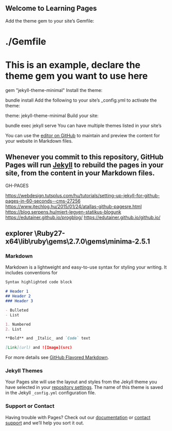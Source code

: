 ## Welcome to Learning Pages
Add the theme gem to your site’s Gemfile:

# ./Gemfile

# This is an example, declare the theme gem you want to use here
gem "jekyll-theme-minimal"
Install the theme:

bundle install
Add the following to your site’s _config.yml to activate the theme:

theme: jekyll-theme-minimal
Build your site:

bundle exec jekyll serve
You can have multiple themes listed in your site’s 

You can use the [editor on GitHub](https://github.com/edutainer/github.io/edit/master/README.md) to maintain and preview the content for your website in Markdown files.

Whenever you commit to this repository, GitHub Pages will run [Jekyll](https://jekyllrb.com/) to rebuild the pages in your site, from the content in your Markdown files.
--------------
GH-PAGES

https://webdesign.tutsplus.com/hu/tutorials/setting-up-jekyll-for-github-pages-in-60-seconds--cms-27256
https://www.jtechlog.hu/2015/01/24/atallas-github-pagesre.html
https://blog.serpens.hu/miert-legyen-statikus-blogunk
https://edutainer.github.io/progblog/
https://edutainer.github.io/github.io/

explorer \Ruby27-x64\lib\ruby\gems\2.7.0\gems\minima-2.5.1
-----------------

### Markdown

Markdown is a lightweight and easy-to-use syntax for styling your writing. It includes conventions for

```markdown
Syntax highlighted code block

# Header 1
## Header 2
### Header 3

- Bulleted
- List

1. Numbered
2. List

**Bold** and _Italic_ and `Code` text

[Link](url) and ![Image](src)
```

For more details see [GitHub Flavored Markdown](https://guides.github.com/features/mastering-markdown/).

### Jekyll Themes

Your Pages site will use the layout and styles from the Jekyll theme you have selected in your [repository settings](https://github.com/edutainer/github.io/settings). The name of this theme is saved in the Jekyll `_config.yml` configuration file.

### Support or Contact

Having trouble with Pages? Check out our [documentation](https://help.github.com/categories/github-pages-basics/) or [contact support](https://github.com/contact) and we’ll help you sort it out.
